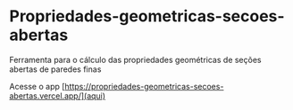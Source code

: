 # Propriedades-geometricas-secoes-abertas
Ferramenta para o cálculo das propriedades geométricas de seções abertas de paredes finas

Acesse o app [https://propriedades-geometricas-secoes-abertas.vercel.app/](aqui)
